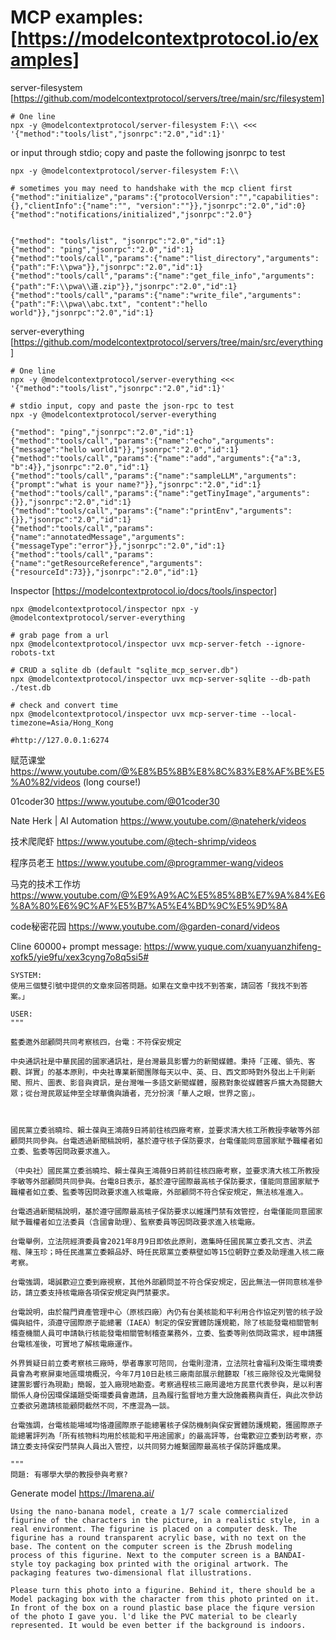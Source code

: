 # MCP examples: [https://modelcontextprotocol.io/examples]

server-filesystem [https://github.com/modelcontextprotocol/servers/tree/main/src/filesystem]
```
# One line
npx -y @modelcontextprotocol/server-filesystem F:\\ <<<  '{"method":"tools/list","jsonrpc":"2.0","id":1}'

```
or input through stdio; copy and paste the following jsonrpc to test
```
npx -y @modelcontextprotocol/server-filesystem F:\\

# sometimes you may need to handshake with the mcp client first
{"method":"initialize","params":{"protocolVersion":"","capabilities":{},"clientInfo":{"name":"", "version":""}},"jsonrpc":"2.0","id":0}
{"method":"notifications/initialized","jsonrpc":"2.0"}


{"method": "tools/list", "jsonrpc":"2.0","id":1}
{"method": "ping","jsonrpc":"2.0","id":1}
{"method":"tools/call","params":{"name":"list_directory","arguments":{"path":"F:\\pwa"}},"jsonrpc":"2.0","id":1}
{"method":"tools/call","params":{"name":"get_file_info","arguments":{"path":"F:\\pwa\\道.zip"}},"jsonrpc":"2.0","id":1}
{"method":"tools/call","params":{"name":"write_file","arguments":{"path":"F:\\pwa\\abc.txt", "content":"hello world"}},"jsonrpc":"2.0","id":1}

```

server-everything [https://github.com/modelcontextprotocol/servers/tree/main/src/everything]
```
# One line
npx -y @modelcontextprotocol/server-everything <<< '{"method":"tools/list","jsonrpc":"2.0","id":1}'

# stdio input, copy and paste the json-rpc to test
npx -y @modelcontextprotocol/server-everything

{"method": "ping","jsonrpc":"2.0","id":1}
{"method":"tools/call","params":{"name":"echo","arguments":{"message":"hello world1"}},"jsonrpc":"2.0","id":1}
{"method":"tools/call","params":{"name":"add","arguments":{"a":3, "b":4}},"jsonrpc":"2.0","id":1}
{"method":"tools/call","params":{"name":"sampleLLM","arguments":{"prompt":"what is your name?"}},"jsonrpc":"2.0","id":1}
{"method":"tools/call","params":{"name":"getTinyImage","arguments":{}},"jsonrpc":"2.0","id":1}
{"method":"tools/call","params":{"name":"printEnv","arguments":{}},"jsonrpc":"2.0","id":1}
{"method":"tools/call","params":{"name":"annotatedMessage","arguments":{"messageType":"error"}},"jsonrpc":"2.0","id":1}
{"method":"tools/call","params":{"name":"getResourceReference","arguments":{"resourceId":73}},"jsonrpc":"2.0","id":1}
```

Inspector [https://modelcontextprotocol.io/docs/tools/inspector]
```
npx @modelcontextprotocol/inspector npx -y @modelcontextprotocol/server-everything

# grab page from a url
npx @modelcontextprotocol/inspector uvx mcp-server-fetch --ignore-robots-txt

# CRUD a sqlite db (default "sqlite_mcp_server.db")
npx @modelcontextprotocol/inspector uvx mcp-server-sqlite --db-path ./test.db

# check and convert time
npx @modelcontextprotocol/inspector uvx mcp-server-time --local-timezone=Asia/Hong_Kong

#http://127.0.0.1:6274

```

赋范课堂 https://www.youtube.com/@%E8%B5%8B%E8%8C%83%E8%AF%BE%E5%A0%82/videos (long course!)

01coder30 https://www.youtube.com/@01coder30

Nate Herk | AI Automation https://www.youtube.com/@nateherk/videos

技术爬爬虾 https://www.youtube.com/@tech-shrimp/videos

程序员老王 https://www.youtube.com/@programmer-wang/videos

马克的技术工作坊 https://www.youtube.com/@%E9%A9%AC%E5%85%8B%E7%9A%84%E6%8A%80%E6%9C%AF%E5%B7%A5%E4%BD%9C%E5%9D%8A

code秘密花园 https://www.youtube.com/@garden-conard/videos

Cline 60000+ prompt message: https://www.yuque.com/xuanyuanzhifeng-xofk5/yie9fu/xex3cyng7o8q5si5#

```
SYSTEM: 
使用三個雙引號中提供的文章來回答問題。如果在文章中找不到答案，請回答「我找不到答案。」

USER:
"""

藍委邀外部顧問共同考察核四，台電：不符保安規定

中央通訊社是中華民國的國家通訊社，是台灣最具影響力的新聞媒體。秉持「正確、領先、客觀、詳實」的基本原則，中央社專業新聞團隊每天以中、英、日、西文即時對外發出上千則新聞、照片、圖表、影音與資訊，是台灣唯一多語文新聞媒體，服務對象從媒體客戶擴大為閱聽大眾；從台灣民眾延伸至全球華僑與讀者，充分扮演「華人之眼，世界之窗」。



國民黨立委翁曉玲、賴士葆與王鴻薇9日將前往核四廠考察，並要求清大核工所教授李敏等外部顧問共同參與。台電透過新聞稿說明，基於遵守核子保防要求，台電僅能同意國家賦予職權者如立委、監委等因問政要求進入。

（中央社）國民黨立委翁曉玲、賴士葆與王鴻薇9日將前往核四廠考察，並要求清大核工所教授李敏等外部顧問共同參與。台電8日表示，基於遵守國際最高核子保防要求，僅能同意國家賦予職權者如立委、監委等因問政要求進入核電廠，外部顧問不符合保安規定，無法核准進入。

台電透過新聞稿說明，基於遵守國際最高核子保防要求以維護門禁有效管控，台電僅能同意國家賦予職權者如立法委員（含國會助理）、監察委員等因問政要求進入核電廠。

台電舉例，立法院經濟委員會2021年8月9日即依此原則，邀集時任國民黨立委孔文吉、洪孟楷、陳玉珍；時任民進黨立委賴品妤、時任民眾黨立委蔡壁如等15位朝野立委及助理進入核二廠考察。

台電強調，竭誠歡迎立委到廠視察，其他外部顧問並不符合保安規定，因此無法一併同意核准參訪，請立委支持核電廠各項保安規定與門禁要求。

台電說明，由於龍門資產管理中心（原核四廠）內仍有台美核能和平利用合作協定列管的核子設備與組件，須遵守國際原子能總署（IAEA）制定的保安實體防護規範，除了核能發電相關管制稽查機關人員可申請執行核能發電相關管制稽查業務外，立委、監委等則依問政需求，經申請獲台電核准後，可實地了解核電廠運作。

外界質疑日前立委考察核三廠時，學者專家可陪同，台電則澄清，立法院社會福利及衛生環境委員會為考察屏東地區環境概況，今年7月10日赴核三廠南部展示館聽取「核三廠除役及光電開發建置影響行為現勘」簡報，並入廠現地勘查。考察過程核三廠周邊地方民意代表參與，是以利害關係人身份因環保議題受衛環委員會邀請，且為履行監督地方重大設施義務與責任，與此次參訪立委欲另邀請核能顧問截然不同，不應混為一談。

台電強調，台電核能場域均恪遵國際原子能總署核子保防機制與保安實體防護規範，獲國際原子能總署評列為「所有核物料均用於核能和平用途國家」的最高評等，台電歡迎立委到訪考察，亦請立委支持保安門禁與人員出入管控，以共同努力維繫國際最高核子保防評鑑成果。

"""
問題: 有哪學大學的教授參與考察?
```

Generate model https://lmarena.ai/
```
Using the nano-banana model, create a 1/7 scale commercialized figurine of the characters in the picture, in a realistic style, in a real environment. The figurine is placed on a computer desk. The figurine has a round transparent acrylic base, with no text on the base. The content on the computer screen is the Zbrush modeling process of this figurine. Next to the computer screen is a BANDAI-style toy packaging box printed with the original artwork. The packaging features two-dimensional flat illustrations.

Please turn this photo into a figurine. Behind it, there should be a Model packaging box with the character from this photo printed on it. In front of the box on a round plastic base place the fiqure version of the photo I gave you. l'd like the PVC material to be clearly represented. It would be even better if the background is indoors.
```
